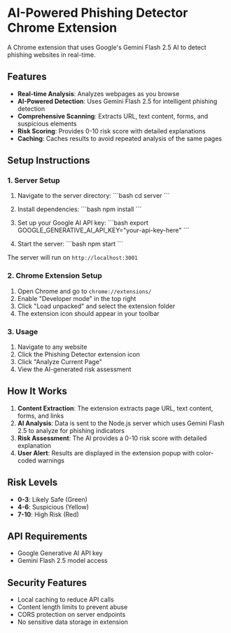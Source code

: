 # AI-Powered Phishing Detector Chrome Extension

A Chrome extension that uses Google's Gemini Flash 2.5 AI to detect phishing websites in real-time.

## Features

- **Real-time Analysis**: Analyzes webpages as you browse
- **AI-Powered Detection**: Uses Gemini Flash 2.5 for intelligent phishing detection
- **Comprehensive Scanning**: Extracts URL, text content, forms, and suspicious elements
- **Risk Scoring**: Provides 0-10 risk score with detailed explanations
- **Caching**: Caches results to avoid repeated analysis of the same pages

## Setup Instructions

### 1. Server Setup

1. Navigate to the server directory:
   \`\`\`bash
   cd server
   \`\`\`

2. Install dependencies:
   \`\`\`bash
   npm install
   \`\`\`

3. Set up your Google AI API key:
   \`\`\`bash
   export GOOGLE_GENERATIVE_AI_API_KEY="your-api-key-here"
   \`\`\`

4. Start the server:
   \`\`\`bash
   npm start
   \`\`\`

The server will run on `http://localhost:3001`

### 2. Chrome Extension Setup

1. Open Chrome and go to `chrome://extensions/`
2. Enable "Developer mode" in the top right
3. Click "Load unpacked" and select the extension folder
4. The extension icon should appear in your toolbar

### 3. Usage

1. Navigate to any website
2. Click the Phishing Detector extension icon
3. Click "Analyze Current Page"
4. View the AI-generated risk assessment

## How It Works

1. **Content Extraction**: The extension extracts page URL, text content, forms, and links
2. **AI Analysis**: Data is sent to the Node.js server which uses Gemini Flash 2.5 to analyze for phishing indicators
3. **Risk Assessment**: The AI provides a 0-10 risk score with detailed explanation
4. **User Alert**: Results are displayed in the extension popup with color-coded warnings

## Risk Levels

- **0-3**: Likely Safe (Green)
- **4-6**: Suspicious (Yellow) 
- **7-10**: High Risk (Red)

## API Requirements

- Google Generative AI API key
- Gemini Flash 2.5 model access

## Security Features

- Local caching to reduce API calls
- Content length limits to prevent abuse
- CORS protection on server endpoints
- No sensitive data storage in extension

